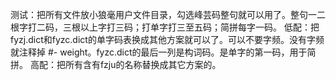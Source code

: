 测试：把所有文件放小狼毫用户文件目录，勾选峰芸码整句就可以用了。整句一二根字打二码，三根以上字打三码；打单字打三至五码；简拼每字一码。
低配：把fyzj.dict和fyzc.dict的单字码表换成其他方案就可以了。可以不要字频。没有字频就注释掉  #- weight。fyzc.dict的最后一列是构词码。是单字的第一码，用于简拼。
高配：把所有含有fzju的名称替换成其它方案的。
